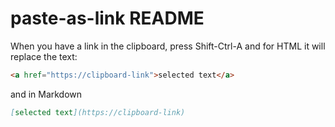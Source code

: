 # paste-as-link README

When you have a link in the clipboard, press Shift-Ctrl-A and for HTML it will replace the text:
```html
<a href="https://clipboard-link">selected text</a>
```

and in Markdown
```md
[selected text](https://clipboard-link)
```
